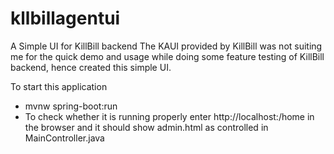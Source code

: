 # kllbillagentui
A Simple UI for KillBill backend
The KAUI provided by KillBill was not suiting me for the quick demo and usage while doing some feature testing of KillBill backend, hence created this simple UI.

To start this application
   - mvnw spring-boot:run  
   - To check whether it is running properly enter http://localhost:<port>/home in the browser and it should show admin.html as controlled in MainController.java 
